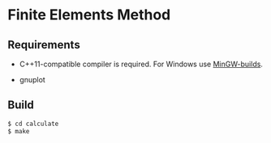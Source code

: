 # Finite Elements Method

## Requirements

-  C++11-compatible compiler is required.
   For Windows use [MinGW-builds](http://sourceforge.net/projects/mingwbuilds/).

-  gnuplot

## Build

```bash
$ cd calculate
$ make
```
